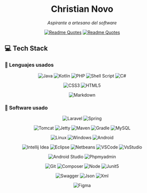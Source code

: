 
<div align="center">

# Christian Novo

*Aspirante a artesano del software*

[![Readme Quotes](https://quotes-github-readme.vercel.app/api?quote=It+is+not+the+language+that+makes+programs+appear+simple.It+is+the+programmer+that+make+the+language+appear+simple!&author=Robert+C.+Martin,+Clean+Code&type=horizontal&theme=nord#gh-dark-mode-only)](https://github.com/piyushsuthar/github-readme-quotes#gh-dark-mode-only)
[![Readme Quotes](https://quotes-github-readme.vercel.app/api?quote=It+is+not+the+language+that+makes+programs+appear+simple.It+is+the+programmer+that+make+the+language+appear+simple!&author=Robert+C.+Martin,+Clean+Code&type=horizontal&theme=light#gh-light-mode-only)](https://github.com/piyushsuthar/github-readme-quotes#gh-light-mode-only)

</div>

## 💻 Tech Stack

### 🤖 Lenguajes usados

<div align="center">

![Java](https://img.shields.io/badge/java-red.svg?style=for-the-badge&logo=java&logoColor=white)
![Kotlin](https://img.shields.io/badge/kotlin-6440c3.svg?style=for-the-badge&logo=kotlin&logoColor=white) 
![PHP](https://img.shields.io/badge/php-4b568c.svg?style=for-the-badge&logo=php&logoColor=white) 
![Shell Script](https://img.shields.io/badge/Bash-343541.svg?style=for-the-badge&logo=gnu-bash&logoColor=white)
![C#](https://img.shields.io/badge/Csharp-934b8f.svg?style=for-the-badge&logo=csharp&logoColor=white)

![CSS3](https://img.shields.io/badge/css3-0066b6.svg?style=for-the-badge&logo=css3&logoColor=white)
![HTML5](https://img.shields.io/badge/html5-df5929.svg?style=for-the-badge&logo=html5&logoColor=white) 

![Markdown](https://img.shields.io/badge/markdown-343541.svg?style=for-the-badge&logo=markdown&logoColor=white)

</div>


### 🧰 Software usado

<div align="center">

![Laravel](https://img.shields.io/badge/laravel-f22c1f.svg?style=for-the-badge&logo=laravel&logoColor=white)
![Spring](https://img.shields.io/badge/spring-6fc33e.svg?style=for-the-badge&logo=spring&logoColor=white)

![Tomcat](https://img.shields.io/badge/tomcat-c69c19.svg?style=for-the-badge&logo=apachetomcat&logoColor=white) 
![Jetty](https://img.shields.io/badge/jetty-df2c1a.svg?style=for-the-badge&logo=eclipsejetty&logoColor=white)
![Maven](https://img.shields.io/badge/maven-ba0060.svg?style=for-the-badge&logo=apachemaven&logoColor=white) 
![Gradle](https://img.shields.io/badge/gradle-022e37.svg?style=for-the-badge&logo=gradle&logoColor=white) 
![MySQL](https://img.shields.io/badge/mysql-005c83.svg?style=for-the-badge&logo=mysql&logoColor=white) 

![Linux](https://img.shields.io/badge/linux-000004.svg?style=for-the-badge&logo=linux&logoColor=white)
![Windows](https://img.shields.io/badge/windows-137ef0.svg?style=for-the-badge&logo=windows&logoColor=white)
![Android](https://img.shields.io/badge/Android-2fd37d.svg?style=for-the-badge&logo=android&logoColor=white)

![Intellij Idea](https://img.shields.io/badge/Intellij_Idea-a54d9c.svg?style=for-the-badge&logo=intellijidea&logoColor=white)
![Eclipse](https://img.shields.io/badge/Eclipse-2d2056.svg?style=for-the-badge&logo=eclipse&logoColor=white)
![Netbeans](https://img.shields.io/badge/Netbeans-b0003b.svg?style=for-the-badge&logo=apachenetbeanside&logoColor=white)
![VSCode](https://img.shields.io/badge/Visual_studio_code-2187c9.svg?style=for-the-badge&logo=visualstudiocode&logoColor=white)
![VsStudio](https://img.shields.io/badge/Visual_studio-9566b1.svg?style=for-the-badge&logo=visualstudio&logoColor=white)

![Android Studio](https://img.shields.io/badge/Android_studio-81ae49.svg?style=for-the-badge&logo=androidstudio&logoColor=white)
![Phpmyadmin](https://img.shields.io/badge/phpmyadmin-70709d.svg?style=for-the-badge&logo=phpmyadmin&logoColor=white)

![Git](https://img.shields.io/badge/git-e44d30.svg?style=for-the-badge&logo=git&logoColor=white)
![Composer](https://img.shields.io/badge/composer-695d47.svg?style=for-the-badge&logo=composer&logoColor=white)
![Node](https://img.shields.io/badge/node-393c2f.svg?style=for-the-badge&logo=nodedotjs&logoColor=white)
![Junit5](https://img.shields.io/badge/junit5-d14e46.svg?style=for-the-badge&logo=junit5&logoColor=white)

![Swagger](https://img.shields.io/badge/swagger-1c3847.svg?style=for-the-badge&logo=swagger&logoColor=white)
![Json](https://img.shields.io/badge/Json-efc402.svg?style=for-the-badge&logo=json&logoColor=white)
![Xml](https://img.shields.io/badge/xml-efc402.svg?style=for-the-badge&logo=xml&logoColor=white)

![Figma](https://img.shields.io/badge/figma-18b2f1.svg?style=for-the-badge&logo=figma&logoColor=white)

</div>
